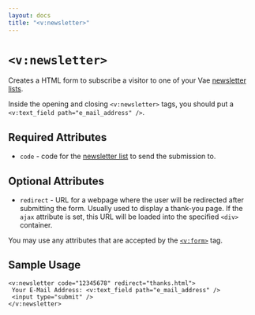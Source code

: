 ```yaml
---
layout: docs
title: "<v:newsletter>"
---
```


# `<v:newsletter>`

Creates a HTML form to subscribe a visitor to one of your Vae
[newsletter lists](/backstage.newsletter.list/).

Inside the opening and closing `<v:newsletter>` tags, you should put a
`<v:text_field path="e_mail_address" />`.

## Required Attributes

-   `code` - code for the [newsletter list](/backstage.newsletter.list/)
    to send the submission to.

## Optional Attributes

-   `redirect` - URL for a webpage where the user will be redirected
    after submitting the form. Usually used to display a thank-you page.
    If the `ajax` attribute is set, this URL will be loaded into the
    specified `<div>` container.

You may use any attributes that are accepted by the
[`<v:form>`](/v_form/) tag.

## Sample Usage

    <v:newsletter code="12345678" redirect="thanks.html">
     Your E-Mail Address: <v:text_field path="e_mail_address" />
     <input type="submit" />
    </v:newsletter>
